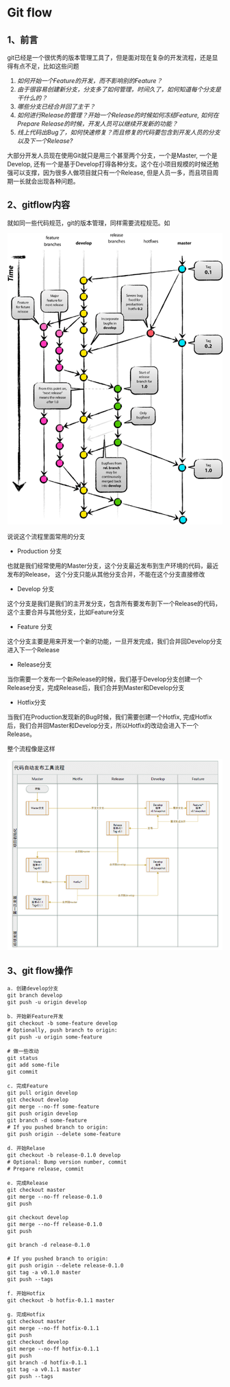 # Git flow

## 1、前言

git已经是一个很优秀的版本管理工具了，但是面对现在复杂的开发流程，还是显得有点不足，比如这些问题

1. *如何开始一个Feature的开发，而不影响别的Feature？*
2. *由于很容易创建新分支，分支多了如何管理，时间久了，如何知道每个分支是干什么的？*
3. *哪些分支已经合并回了主干？*
4. *如何进行Release的管理？开始一个Release的时候如何冻结Feature, 如何在Prepare Release的时候，开发人员可以继续开发新的功能？*
5. *线上代码出Bug了，如何快速修复？而且修复的代码要包含到开发人员的分支以及下一个Release?*

大部分开发人员现在使用Git就只是用三个甚至两个分支，一个是Master, 一个是Develop, 还有一个是基于Develop打得各种分支。这个在小项目规模的时候还勉强可以支撑，因为很多人做项目就只有一个Release, 但是人员一多，而且项目周期一长就会出现各种问题。

## 2、gitflow内容

 就如同一些代码规范，git的版本管理，同样需要流程规范。如

![](images/o_git-flow-nvie.png)

说说这个流程里面常用的分支

- Production 分支

也就是我们经常使用的Master分支，这个分支最近发布到生产环境的代码，最近发布的Release， 这个分支只能从其他分支合并，不能在这个分支直接修改

- Develop 分支

这个分支是我们是我们的主开发分支，包含所有要发布到下一个Release的代码，这个主要合并与其他分支，比如Feature分支

- Feature 分支

这个分支主要是用来开发一个新的功能，一旦开发完成，我们合并回Develop分支进入下一个Release

- Release分支

当你需要一个发布一个新Release的时候，我们基于Develop分支创建一个Release分支，完成Release后，我们合并到Master和Develop分支

- Hotfix分支

当我们在Production发现新的Bug时候，我们需要创建一个Hotfix, 完成Hotfix后，我们合并回Master和Develop分支，所以Hotfix的改动会进入下一个Release。

整个流程像是这样

![](images/dd5efba60be54ef8ae36e94719d006f8.png)

## 3、git flow操作

```
a. 创建develop分支
git branch develop
git push -u origin develop    

b. 开始新Feature开发
git checkout -b some-feature develop
# Optionally, push branch to origin:
git push -u origin some-feature    

# 做一些改动    
git status
git add some-file
git commit    

c. 完成Feature
git pull origin develop
git checkout develop
git merge --no-ff some-feature
git push origin develop
git branch -d some-feature
# If you pushed branch to origin:
git push origin --delete some-feature    

d. 开始Relase
git checkout -b release-0.1.0 develop
# Optional: Bump version number, commit
# Prepare release, commit

e. 完成Release
git checkout master
git merge --no-ff release-0.1.0
git push

git checkout develop
git merge --no-ff release-0.1.0
git push

git branch -d release-0.1.0

# If you pushed branch to origin:
git push origin --delete release-0.1.0   
git tag -a v0.1.0 master
git push --tags

f. 开始Hotfix
git checkout -b hotfix-0.1.1 master    

g. 完成Hotfix
git checkout master
git merge --no-ff hotfix-0.1.1
git push
git checkout develop
git merge --no-ff hotfix-0.1.1
git push
git branch -d hotfix-0.1.1
git tag -a v0.1.1 master
git push --tags
```

​	